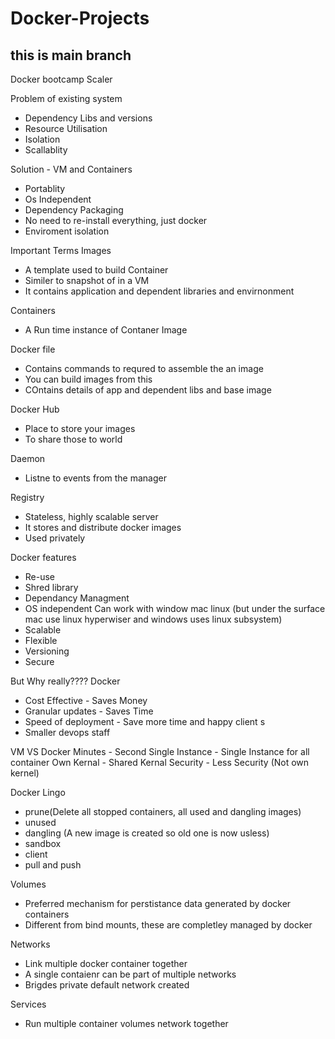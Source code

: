 # Docker-Projects
## this is main branch
Docker bootcamp Scaler 

Problem of existing system
 - Dependency Libs and versions
 - Resource Utilisation 
 - Isolation 
 - Scallablity 


Solution - VM and Containers  
  - Portablity 
  - Os Independent 
  - Dependency Packaging 
  - No need to re-install everything, just docker 
  - Enviroment isolation 

Important Terms
Images 
 - A template used to build Container 
 - Similer to snapshot of in a VM
 - It contains application and dependent libraries and envirnonment 

Containers
 -  A Run time instance of Contaner Image 

Docker file 
 - Contains commands to requred to assemble the an image
 - You can build images from this
 - COntains details of app and dependent libs and base image


Docker Hub 
 - Place to store your images 
 - To share those to world 

Daemon 
 -  Listne to events from the manager 


Registry 
 -  Stateless, highly scalable server 
 -  It stores and distribute docker images 
 -  Used privately 


Docker features 
 -  Re-use
 -  Shred library 
 -  Dependancy Managment 
 -  OS independent 
    Can work with window mac linux (but under the surface mac use linux hyperwiser and windows uses linux subsystem)
 -  Scalable 
 -  Flexible 
 -  Versioning
 -  Secure 
 
 But Why really???? Docker 
  - Cost Effective - Saves Money 
  - Granular updates - Saves Time
  - Speed of deployment - Save more time and happy client s
  - Smaller devops staff

VM VS Docker 
Minutes - Second 
Single Instance - Single Instance for all container 
Own Kernal - Shared Kernal
Security - Less Security (Not own kernel)


Docker Lingo
 - prune(Delete all stopped containers, all used and dangling images) 
 - unused 
 - dangling (A new image is created so old one is now usless)
 - sandbox 
 - client 
 - pull and push 
 
 Volumes 
  - Preferred mechanism for perstistance data generated by docker containers 
  - Different from bind mounts, these are completley managed by docker 

Networks 
  -  Link multiple docker container together
  -  A single contaienr can be part of multiple networks 
  -  Brigdes private default network created 

Services 
  - Run multiple container volumes network together 



 
